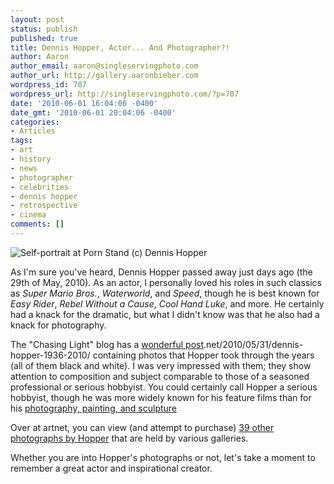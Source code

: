 ```yaml
---
layout: post
status: publish
published: true
title: Dennis Hopper, Actor... And Photographer?!
author: Aaron
author_email: aaron@singleservingphoto.com
author_url: http://gallery.aaronbieber.com
wordpress_id: 707
wordpress_url: http://singleservingphoto.com/?p=707
date: '2010-06-01 16:04:06 -0400'
date_gmt: '2010-06-01 20:04:06 -0400'
categories:
- Articles
tags:
- art
- history
- news
- photographer
- celebrities
- dennis hopper
- retrospective
- cinema
comments: []
---
```

![Self-portrait at Porn Stand (c) Dennis
Hopper](http://singleservingphoto.com/wp-content/uploads/2010/06/1119hopperB-199x300.jpg "Self-portrait at Porn Stand (c) Dennis Hopper")

As I'm sure you've heard, Dennis Hopper passed away just days ago (the
29th of May, 2010). As an actor, I personally loved his roles in such
classics as _Super Mario Bros._, _Waterworld_, and _Speed_, though
he is best known for _Easy Rider_, _Rebel Without a Cause_, _Cool
Hand Luke_, and more. He certainly had a knack for the dramatic, but
what I didn't know was that he also had a knack for photography.

The "Chasing Light" blog has a [wonderful
post](http://blog.ricecracker).net/2010/05/31/dennis-hopper-1936-2010/
containing photos that Hopper took through the years (all of them black
and white). I was very impressed with them; they show attention to
composition and subject comparable to those of a seasoned professional
or serious hobbyist. You could certainly call Hopper a serious hobbyist,
though he was more widely known for his feature films than for his
[photography, painting, and
sculpture](http://en.wikipedia.org/wiki/Dennis_Hopper\#Photography_and_art.)

Over at artnet, you can view (and attempt to purchase) [39 other
photographs by
Hopper](http://www.artnet.com/Artists/ArtistHomePage.aspx?artist_id=8500&page_tab=Artworks_for_sale)
that are held by various galleries.

Whether you are into Hopper's photographs or not, let's take a moment to
remember a great actor and inspirational creator.
